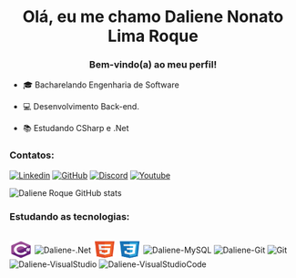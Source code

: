 <h1 align="center">Olá, eu me chamo Daliene Nonato Lima Roque </h1>
<h3 align="center">Bem-vindo(a) ao meu perfil! </h3>



- 🎓 Bacharelando Engenharia de Software

- 💻 Desenvolvimento Back-end.

- 📚 Estudando CSharp e .Net






### Contatos:

[![Linkedin](https://img.shields.io/badge/LinkedIn-0077B5?style=for-the-badge&logo=linkedin&logoColor=white)](https://www.linkedin.com/in/daliene-roque-a5b167269/)
[![GitHub](https://img.shields.io/badge/GitHub-100000?style=for-the-badge&logo=github&logoColor=white)](https://github.com/DalieneRoque)
[![Discord](https://img.shields.io/badge/Discord-7289DA?style=for-the-badge&logo=discord&logoColor=white)](https://discord.gg/5EsYDnNDky)
[![Youtube](https://img.shields.io/badge/YouTube-FF0000?style=for-the-badge&logo=youtube&logoColor=white)](https://www.youtube.com/channel/UCzS1CS4ll7-4kWyIwYVhz9w)

![Daliene Roque GitHub stats](https://github-readme-stats.vercel.app/api?username=DalieneRoque&show_icons=true&theme=radical)

### Estudando as tecnologias: 

<div style="display: inline_block"><br>
    <img align="center" alt="Daliene-Csharp" height="30" width="40" src="https://raw.githubusercontent.com/devicons/devicon/master/icons/csharp/csharp-original.svg">
    <img align="center" alt="Daliene-.Net" height="30" width="40" src="https://cdn.jsdelivr.net/gh/devicons/devicon@latest/icons/dotnetcore/dotnetcore-original.svg" />
    <img align="center" alt="Daliene-HTML" height="30" width="40" src="https://raw.githubusercontent.com/devicons/devicon/master/icons/html5/html5-original.svg">
    <img align="center" alt="Daliene-CSS" height="30" width="40" src="https://raw.githubusercontent.com/devicons/devicon/master/icons/css3/css3-original.svg">
    <img align="center" alt="Daliene-MySQL" height="30" width="40" src="https://cdn.jsdelivr.net/gh/devicons/devicon@latest/icons/mysql/mysql-original.svg" />
    <img align="center" alt="Daliene-Git" height="30" width="40" src="https://cdn.jsdelivr.net/gh/devicons/devicon@latest/icons/git/git-original.svg" />
    <img align="center" alt="Git" height="30" width="40" src="https://devicons.railway.app/i/github-light.svg">  
    <img align="center" alt="Daliene-VisualStudio" height="30" width="40" src="https://cdn.jsdelivr.net/gh/devicons/devicon@latest/icons/visualstudio/visualstudio-original.svg" />
    <img align="center" alt="Daliene-VisualStudioCode" height="30" width="40" src="https://cdn.jsdelivr.net/gh/devicons/devicon@latest/icons/vscode/vscode-original.svg" />   


          
          
</div>












